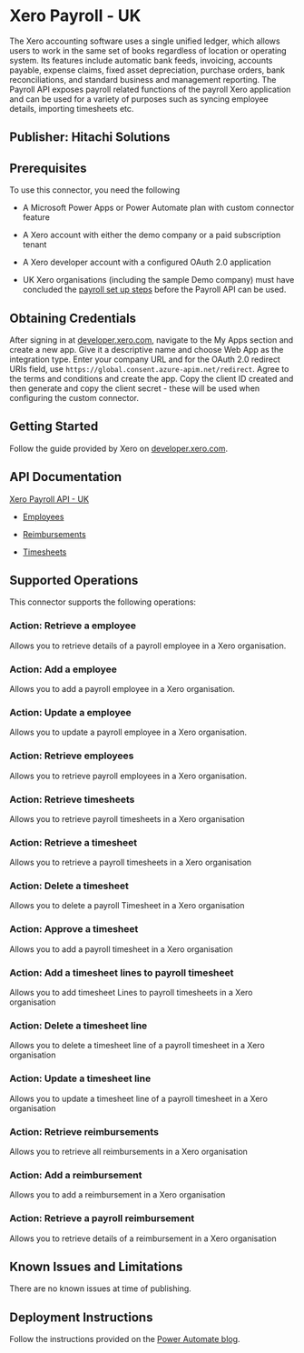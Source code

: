 # Xero Payroll - UK
The Xero accounting software uses a single unified ledger, which allows users to work in the same set of books regardless of location or operating system. Its features include automatic bank feeds, invoicing, accounts payable, expense claims, fixed asset depreciation, purchase orders, bank reconciliations, and standard business and management reporting. The Payroll API exposes payroll related functions of the payroll Xero application and can be used for a variety of purposes such as syncing employee details, importing timesheets etc.

## Publisher: Hitachi Solutions

## Prerequisites
To use this connector, you need the following

- A Microsoft Power Apps or Power Automate plan with custom connector feature
- A Xero account with either the demo company or a paid subscription tenant
- A Xero developer account with a configured OAuth 2.0 application

- UK Xero organisations (including the sample Demo company) must have concluded the [payroll set up steps](https://central.xero.com/s/topic/0TO1N0000017kmIWAQ/payroll-employees#business) before the Payroll API can be used.

## Obtaining Credentials
After signing in at [developer.xero.com](https://developer.xero.com/), navigate to the My Apps section and create a new app. Give it a descriptive name and choose Web App as the integration type. Enter your company URL and for the OAuth 2.0 redirect URIs field, use `https://global.consent.azure-apim.net/redirect`. Agree to the terms and conditions and create the app. Copy the client ID created and then generate and copy the client secret - these will be used when configuring the custom connector.

## Getting Started
Follow the guide provided by Xero on [developer.xero.com](https://developer.xero.com/documentation/getting-started/getting-started-guide).

## API Documentation
[Xero Payroll API - UK](https://developer.xero.com/documentation/payroll-api-uk/overview)

- [Employees](https://developer.xero.com/documentation/payroll-api-uk/employees)

- [Reimbursements](https://developer.xero.com/documentation/payroll-api-uk/reimbursements)

- [Timesheets](https://developer.xero.com/documentation/payroll-api-uk/timesheets)

## Supported Operations
This connector supports the following operations:

### Action: Retrieve a employee
Allows you to retrieve details of a payroll employee in a Xero organisation.
### Action: Add a employee
Allows you to add a payroll employee in a Xero organisation.
### Action: Update a employee
Allows you to update a payroll employee in a Xero organisation.
### Action: Retrieve employees
Allows you to retrieve payroll employees in a Xero organisation.
### Action: Retrieve timesheets
Allows you to retrieve payroll timesheets in a Xero organisation
### Action: Retrieve a timesheet
Allows you to retrieve a payroll timesheets in a Xero organisation
### Action: Delete a timesheet
Allows you to delete a payroll Timesheet in a Xero organisation
### Action: Approve a timesheet
Allows you to add a payroll timesheet in a Xero organisation
### Action: Add a timesheet lines to payroll timesheet
Allows you to add timesheet Lines to payroll timesheets in a Xero organisation
### Action: Delete a timesheet line
Allows you to delete a timesheet line of a payroll timesheet in a Xero organisation
### Action: Update a timesheet line
Allows you to update a timesheet line of a payroll timesheet in a Xero organisation
### Action: Retrieve reimbursements
Allows you to retrieve all reimbursements in a Xero organisation
### Action: Add a reimbursement
Allows you to add a reimbursement in a Xero organisation
### Action: Retrieve a payroll reimbursement
Allows you to retrieve details of a reimbursement in a Xero organisation

## Known Issues and Limitations
There are no known issues at time of publishing.

## Deployment Instructions
Follow the instructions provided on the [Power Automate blog](https://flow.microsoft.com/en-us/blog/import-a-connector-from-github-as-a-custom-connector/).
